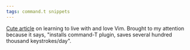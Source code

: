 ```yaml
---
tags: command.t snippets
---
```


[Cute article](http://kevinw.github.com/2010/12/15/this-is-your-brain-on-vim/) on learning to live with and love Vim. Brought to my attention because it says, "installs command-T plugin, saves several hundred thousand keystrokes/day".
